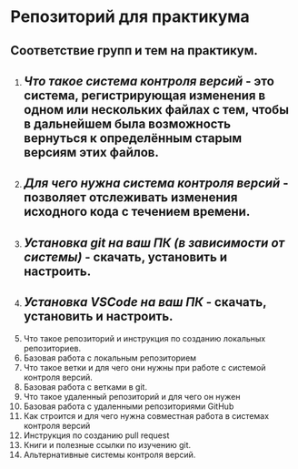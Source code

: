 # Репозиторий для практикума
## Соответствие групп и тем на практикум.

1. ## *Что такое система контроля версий* - это система, регистрирующая изменения в одном или нескольких файлах с тем, чтобы в дальнейшем была возможность вернуться к определённым старым версиям этих файлов.
2. ## *Для чего нужна система контроля версий* - позволяет отслеживать изменения исходного кода с течением времени.
3. ## *Установка git на ваш ПК (в зависимости от системы)* - скачать, установить и настроить.
4. ## *Установка VSCode на ваш ПК* - скачать, установить и настроить.
5. Что такое репозиторий и инструкция по созданию локальных репозиториев.
6. Базовая работа с локальным репозиторием
7. Что такое ветки и для чего они нужны при работе с системой контроля версий.
8. Базовая работа с ветками в git.
9. Что такое удаленный репозиторий и для чего он нужен
10. Базовая работа с удаленными репозиториями GitHub
11. Как строится и для чего нужна совместная работа в системах контроля версий
12. Инструкция по созданию pull request
13. Книги и полезные ссылки по изучению git.
14. Альтернативные системы контроля версий.
